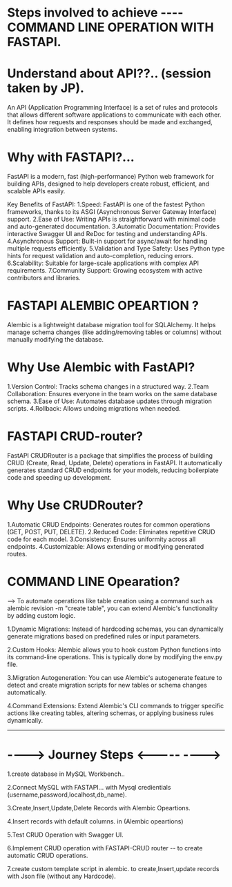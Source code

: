 #  Steps involved to achieve ---- COMMAND LINE OPERATION WITH FASTAPI.

# Understand about API??.. (session taken by JP).
An API (Application Programming Interface) is a set of rules and protocols that allows different software applications to communicate with each other. It defines how requests and responses should be made and exchanged, enabling integration between systems.

# Why with FASTAPI?... 
FastAPI is a modern, fast (high-performance) Python web framework for building APIs, designed to help developers create robust, efficient, and scalable APIs easily.

Key Benefits of FastAPI:
1.Speed: FastAPI is one of the fastest Python frameworks, thanks to its ASGI (Asynchronous Server Gateway Interface) support.
2.Ease of Use: Writing APIs is straightforward with minimal code and auto-generated documentation.
3.Automatic Documentation: Provides interactive Swagger UI and ReDoc for testing and understanding APIs.
4.Asynchronous Support: Built-in support for async/await for handling multiple requests efficiently.
5.Validation and Type Safety: Uses Python type hints for request validation and auto-completion, reducing errors.
6.Scalability: Suitable for large-scale applications with complex API requirements.
7.Community Support: Growing ecosystem with active contributors and libraries.


# FASTAPI ALEMBIC OPEARTION ?
Alembic is a lightweight database migration tool for SQLAlchemy. It helps manage schema changes (like adding/removing tables or columns) without manually modifying the database.

# Why Use Alembic with FastAPI?
1.Version Control: Tracks schema changes in a structured way.
2.Team Collaboration: Ensures everyone in the team works on the same database schema.
3.Ease of Use: Automates database updates through migration scripts.
4.Rollback: Allows undoing migrations when needed.


# FASTAPI CRUD-router?
FastAPI CRUDRouter is a package that simplifies the process of building CRUD (Create, Read, Update, Delete) operations in FastAPI. It automatically generates standard CRUD endpoints for your models, reducing boilerplate code and speeding up development.

# Why Use CRUDRouter?
1.Automatic CRUD Endpoints: Generates routes for common operations (GET, POST, PUT, DELETE).
2.Reduced Code: Eliminates repetitive CRUD code for each model.
3.Consistency: Ensures uniformity across all endpoints.
4.Customizable: Allows extending or modifying generated routes.


# COMMAND LINE Opearation?
--> To automate operations like table creation using a command such as alembic revision -m "create table", you can extend Alembic's functionality by adding custom logic.

1.Dynamic Migrations:
Instead of hardcoding schemas, you can dynamically generate migrations based on predefined rules or input parameters.

2.Custom Hooks:
Alembic allows you to hook custom Python functions into its command-line operations. This is typically done by modifying the env.py file.

3.Migration Autogeneration:
You can use Alembic's autogenerate feature to detect and create migration scripts for new tables or schema changes automatically.

4.Command Extensions:
Extend Alembic's CLI commands to trigger specific actions like creating tables, altering schemas, or applying business rules dynamically.


****************************************************************************************************************

# ---->  Journey Steps  <-----  ---->
1.create database in MySQL Workbench..

2.Connect MySQL with FASTAPI...   with Mysql credientials (username,password,localhost,db_name).

3.Create,Insert,Update,Delete Records with Alembic Opeartions.

4.Insert records with default columns. in (Alembic opeartions)

5.Test CRUD Operation  with Swagger UI.

6.Implement CRUD operation with FASTAPI-CRUD router -- to create automatic CRUD operations.

7.create custom template script in alembic. to create,Insert,update records with Json file (without any Hardcode). 





